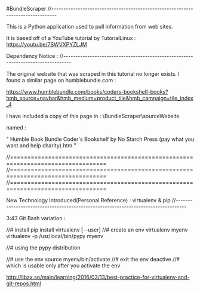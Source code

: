 #BundleScraper
//--------------------------------------------------------------------------------

This is a Python application used to pull information from web sites.

It is based off of a YouTube tutorial by TutorialLinux : https://youtu.be/7SWVXPYZLJM






Dependency Notice :
//---------------------------------------------------------------------------------

The original website that was scraped in this tutorial no longer exists. I found a similar page on humblebundle.com :

 https://www.humblebundle.com/books/coders-bookshelf-books?hmb_source=navbar&hmb_medium=product_tile&hmb_campaign=tile_index_4


I have included a copy of this page in : \BundleScraper\sourceWebsite

named : 

" Humble Book Bundle  Coder's Bookshelf by No Starch Press (pay what you want and help charity).htm "








//==================================================================================
//==================================================================================
//==================================================================================




   New Technology Introduced(Personal Reference) : virtualenv & pip
//----------------------------------------------------------------------------------

3:43 Git Bash variation : 

//# install pip install virtualenv [--user] 
//# create an env virtualenv myenv virtualenv -p /usr/local/bin/pypy myenv 

//# using the pypy distribution 

//# use the env source myenv/bin/activate 
//# exit the env deactive 
//# which is usable only after you activate the env 

http://libzx.so/main/learning/2016/03/13/best-practice-for-virtualenv-and-git-repos.html
